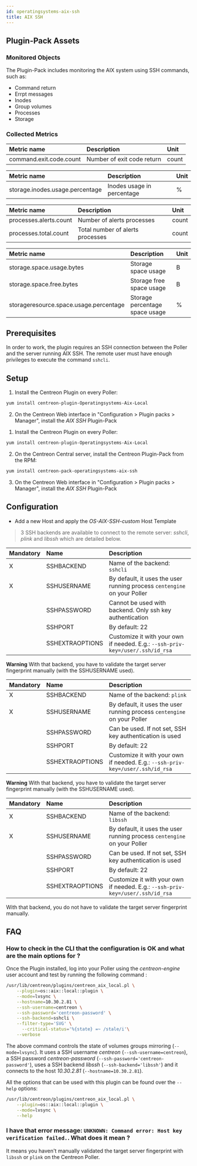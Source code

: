 ```yaml
---
id: operatingsystems-aix-ssh
title: AIX SSH
---
```


## Plugin-Pack Assets

### Monitored Objects

The Plugin-Pack includes monitoring the AIX system using SSH commands, such as:
* Command return
* Errpt messages
* Inodes
* Group volumes
* Processes
* Storage 

### Collected Metrics

<!--DOCUSAURUS_CODE_TABS-->

<!--Cmdreturn-->

| Metric name                               | Description                            | Unit |
| :---------------------------------------- | :------------------------------------- | :--- |
| command.exit.code.count                   | Number of exit code return             | count|

<!--Inodes-->

| Metric name                               | Description                            | Unit |
| :---------------------------------------- | :------------------------------------- | :--- |
| storage.inodes.usage.percentage           | Inodes usage in percentage             | %    |

<!--Process-->

| Metric name                               | Description                            | Unit |
| :---------------------------------------- | :------------------------------------- | :--- |
| processes.alerts.count                    | Number of alerts processes             | count|
| processes.total.count                     | Total number of alerts processes       | count|

<!--Storage-->

| Metric name                               | Description                            | Unit |
| :---------------------------------------- | :------------------------------------- | :--- |
| storage.space.usage.bytes                 | Storage space usage                    | B    |
| storage.space.free.bytes                  | Storage free space usage               | B    |
| storageresource.space.usage.percentage    | Storage percentage space usage         | %    |



<!--END_DOCUSAURUS_CODE_TABS-->

## Prerequisites

In order to work, the plugin requires an SSH connection between the Poller and the server running AIX SSH. 
The remote user must have enough privileges to execute the command ```sshcli```. 

## Setup

<!--DOCUSAURUS_CODE_TABS-->

<!--Online IMP Licence & IT-100 Editions-->

1. Install the Centreon Plugin on every Poller:

```bash
yum install centreon-plugin-Operatingsystems-Aix-Local
```

2. On the Centreon Web interface in "Configuration > Plugin packs > Manager", install the *AIX SSH* Plugin-Pack

<!--Offline IMP License-->

1. Install the Centreon Plugin on every Poller:

```bash
yum install centreon-plugin-Operatingsystems-Aix-Local
```

2. On the Centreon Central server, install the Centreon Plugin-Pack from the RPM:

```bash
yum install centreon-pack-operatingsystems-aix-ssh
```

3. On the Centreon Web interface in "Configuration > Plugin packs > Manager", install the *AIX SSH* Plugin-Pack

<!--END_DOCUSAURUS_CODE_TABS-->

## Configuration

* Add a new Host and apply the *OS-AIX-SSH-custom* Host Template

> 3 SSH backends are available to connect to the remote server: *sshcli*, *plink* and *libssh* which are detailed below.

<!--DOCUSAURUS_CODE_TABS-->

<!--sshcli backend-->

| Mandatory   | Name            | Description                                                                                 |
| :---------- | :-------------- | :------------------------------------------------------------------------------------------ |
| X           | SSHBACKEND      | Name of the backend: ```sshcli```                                                           |
| X           | SSHUSERNAME     | By default, it uses the user running process ```centengine``` on your Poller                |
|             | SSHPASSWORD     | Cannot be used with backend. Only ssh key authentication                                    |
|             | SSHPORT         | By default: 22                                                                              |
|             | SSHEXTRAOPTIONS | Customize it with your own if needed. E.g.: ```--ssh-priv-key=/user/.ssh/id_rsa```          |

**Warning** With that backend, you have to validate the target server fingerprint manually (with the SSHUSERNAME used).

<!--plink backend-->

| Mandatory   | Name            | Description                                                                                 |
| :---------- | :-------------- | :------------------------------------------------------------------------------------------ |
| X           | SSHBACKEND      | Name of the backend: ```plink```                                                            |
| X           | SSHUSERNAME     | By default, it uses the user running process ```centengine``` on your Poller                |
|             | SSHPASSWORD     | Can be used. If not set, SSH key authentication is used                                     |
|             | SSHPORT         | By default: 22                                                                              |
|             | SSHEXTRAOPTIONS | Customize it with your own if needed. E.g.: ```--ssh-priv-key=/user/.ssh/id_rsa```          |

**Warning** With that backend, you have to validate the target server fingerprint manually (with the SSHUSERNAME used).

<!--libssh backend (default)-->

| Mandatory   | Name            | Description                                                                                 |
| :---------- | :-------------- | :------------------------------------------------------------------------------------------ |
| X           | SSHBACKEND      | Name of the backend: ```libssh```                                                           |
| X           | SSHUSERNAME     | By default, it uses the user running process ```centengine``` on your Poller                |
|             | SSHPASSWORD     | Can be used. If not set, SSH key authentication is used                                     |
|             | SSHPORT         | By default: 22                                                                              |
|             | SSHEXTRAOPTIONS | Customize it with your own if needed. E.g.: ```--ssh-priv-key=/user/.ssh/id_rsa```          |

With that backend, you do not have to validate the target server fingerprint manually.

<!--END_DOCUSAURUS_CODE_TABS-->

## FAQ

### How to check in the CLI that the configuration is OK and what are the main options for ?

Once the Plugin installed, log into your Poller using the *centreon-engine* user account and test by running the following command :

```bash
/usr/lib/centreon/plugins/centreon_aix_local.pl \
    --plugin=os::aix::local::plugin \
    --mode=lvsync \
    --hostname=10.30.2.81 \
    --ssh-username=centreon \
    --ssh-password='centreon-password' \
    --ssh-backend=sshcli \
    --filter-type='SVG' \
	  --critical-status='%{state} =~ /stale/i'\
    --verbose
```

The above command controls the state of volumes groups mirroring (```--mode=lvsync```).
It uses a SSH username _centreon_ (```--ssh-username=centreon```), a SSH password _centreon-password_ (```--ssh-password='centreon-password'```),
uses a SSH backend _libssh_ (```--ssh-backend='libssh'```) and it connects to the host _10.30.2.81_ (```--hostname=10.30.2.81```).

All the options that can be used with this plugin can be found over the ```--help``` options:

```bash
/usr/lib/centreon/plugins/centreon_aix_local.pl \
    --plugin=os::aix::local::plugin \
    --mode=lvsync \
    --help
```

### I have that error message: ```UNKNOWN: Command error: Host key verification failed.```. What does it mean ?

It means you haven't manually validated the target server fingerprint with ```libssh``` or ```plink``` on the Centreon Poller.
